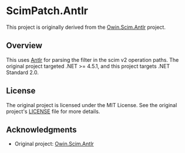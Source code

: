 # ScimPatch.Antlr

This project is originally derived from
the [Owin.Scim.Antlr](https://github.com/PowerDMS/Owin.Scim/tree/master/source/Owin.Scim.Antlr) project.

## Overview

This uses [Antlr](https://github.com/antlr/antlr4) for parsing the filter in the scim v2 operation paths.
The original project targeted .NET >= 4.5.1, and this project targets .NET Standard 2.0.

## License

The original project is licensed under the MIT License. See the original
project's [LICENSE](https://github.com/PowerDMS/Owin.Scim/blob/master/LICENSE) file for more details.

## Acknowledgments

- Original project: [Owin.Scim.Antlr](https://github.com/PowerDMS/Owin.Scim/tree/master/source/Owin.Scim.Antlr)
